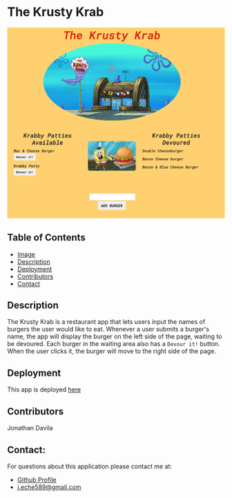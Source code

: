 

  # The Krusty Krab



  ![](public/assets/img/screenshot.png)




  ## Table of Contents

  - [Image](#image)
  - [Description](#description)
  - [Deployment](#deployment)
  - [Contributors](#contributors)
  - [Contact](#contact)



  ## Description

The Krusty Krab is a restaurant app that lets users input the names of burgers the user would like to eat. Whenever a user submits a burger's name, the app will display the burger on the left side of the page, waiting to be devoured. Each burger in the waiting area also has a `Devour it!` button. When the user clicks it, the burger will move to the right side of the page.
  


  ## Deployment
  
  This app is deployed [here](https://tranquil-spire-12781.herokuapp.com/)
  



  ## Contributors

  Jonathan Davila

    
  
  ## Contact:

  For questions about this application please contact me at: 
  - [Github Profile](https://github.com/jdavila10)
  - j.eche589@gmail.com
  
    
